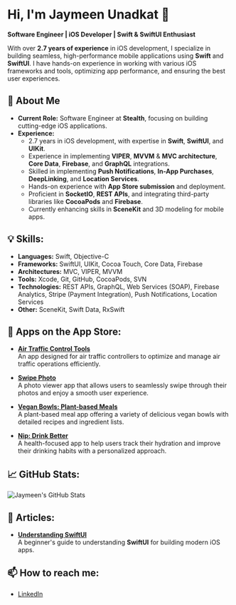 # Hi, I'm Jaymeen Unadkat 👋  
**Software Engineer | iOS Developer | Swift & SwiftUI Enthusiast**

With over **2.7 years of experience** in iOS development, I specialize in building seamless, high-performance mobile applications using **Swift** and **SwiftUI**. I have hands-on experience in working with various iOS frameworks and tools, optimizing app performance, and ensuring the best user experiences.

## 🚀 About Me
- **Current Role:** Software Engineer at **Stealth**, focusing on building cutting-edge iOS applications.
- **Experience:** 
  - 2.7 years in iOS development, with expertise in **Swift**, **SwiftUI**, and **UIKit**.
  - Experience in implementing **VIPER**, **MVVM** & **MVC architecture**, **Core Data**, **Firebase**, and **GraphQL** integrations.
  - Skilled in implementing **Push Notifications**, **In-App Purchases**, **DeepLinking**, and **Location Services**.
  - Hands-on experience with **App Store submission** and deployment.
  - Proficient in **SocketIO**, **REST APIs**, and integrating third-party libraries like **CocoaPods** and **Firebase**.
  - Currently enhancing skills in **SceneKit** and 3D modeling for mobile apps.

## 💡 Skills:
- **Languages:** Swift, Objective-C
- **Frameworks:** SwiftUI, UIKit, Cocoa Touch, Core Data, Firebase
- **Architectures:** MVC, VIPER, MVVM
- **Tools:** Xcode, Git, GitHub, CocoaPods, SVN
- **Technologies:** REST APIs, GraphQL, Web Services (SOAP), Firebase Analytics, Stripe (Payment Integration), Push Notifications, Location Services
- **Other:** SceneKit, Swift Data, RxSwift

<!--## 🌟 Featured Projects:
- [**Weather App (SwiftUI)**](https://github.com/jayuunadkat/weather-app)  
  A real-time weather application using **SwiftUI** and **CoreData** for storing user preferences. 
- [**E-commerce App**](https://github.com/jayuunadkat/e-commerce-app)  
  A fully functional **iOS** app built with **UIKit** for browsing and purchasing products, integrated with **Firebase** for real-time data storage and authentication.
- [**GraphQL Client App**](https://github.com/jayuunadkat/graphql-client-app)  
  An app showcasing how to use **GraphQL** with **Apollo Client** in **Swift** to fetch and display data.-->

## 📱 Apps on the App Store:
- [**Air Traffic Control Tools**](https://apps.apple.com/in/app/air-traffic-control-tools/id6476047950)  
  An app designed for air traffic controllers to optimize and manage air traffic operations efficiently.
  
- [**Swipe Photo**](https://apps.apple.com/in/app/swipe-photo/id6477829631)  
  A photo viewer app that allows users to seamlessly swipe through their photos and enjoy a smooth user experience.

- [**Vegan Bowls: Plant-based Meals**](https://apps.apple.com/in/app/vegan-bowls-plant-based-meals/id1641679505)  
  A plant-based meal app offering a variety of delicious vegan bowls with detailed recipes and ingredient lists.

- [**Nip: Drink Better**](https://apps.apple.com/us/app/nip-drink-better/id6714476327)  
  A health-focused app to help users track their hydration and improve their drinking habits with a personalized approach.

## 📈 GitHub Stats:
![Jaymeen's GitHub Stats](https://github-readme-stats.vercel.app/api?username=jayuunadkat&show_icons=true&count_private=true)

## 📝 Articles:
- [**Understanding SwiftUI**](https://your-article-link.com)  
  A beginner's guide to understanding **SwiftUI** for building modern iOS apps.
  
## 📫 How to reach me:
- [LinkedIn](https://www.linkedin.com/in/jaymeen-unadkat-a249a7225/)
<!--- [Twitter](https://twitter.com/your-profile)
- [Personal Website](https://your-website.com)-->

<!--
**jayuunadkat/jayuunadkat** is a ✨ _special_ ✨ repository because its `README.md` (this file) appears on your GitHub profile.

Here are some ideas to get you started:

- 🔭 I’m currently working on ...
- 🌱 I’m currently learning ...
- 👯 I’m looking to collaborate on ...
- 🤔 I’m looking for help with ...
- 💬 Ask me about ...
- 📫 How to reach me: ...
- 😄 Pronouns: ...
- ⚡ Fun fact: ...
-->

